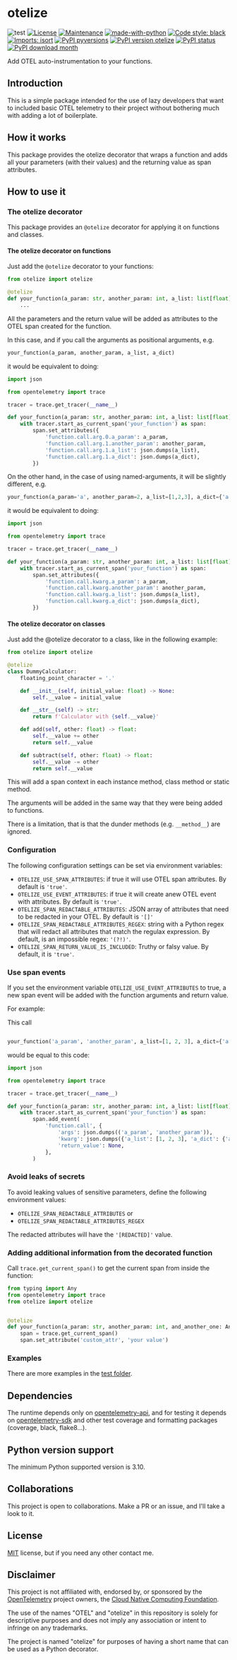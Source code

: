 # otelize

![test](https://github.com/diegojromerolopez/otelize/actions/workflows/test.yml/badge.svg)
[![License](https://img.shields.io/badge/License-MIT-blue.svg)](https://opensource.org/licenses/MIT)
[![Maintenance](https://img.shields.io/badge/Maintained%3F-yes-green.svg)](https://github.com/diegojromerolopez/otelize/graphs/commit-activity)
[![made-with-python](https://img.shields.io/badge/Made%20with-Python-1f425f.svg)](https://www.python.org/)
[![Code style: black](https://img.shields.io/badge/code%20style-black-000000.svg)](https://github.com/psf/black)
[![Imports: isort](https://img.shields.io/badge/%20imports-isort-%231674b1?style=flat&labelColor=ef8336)](https://pycqa.github.io/isort/)
[![PyPI pyversions](https://img.shields.io/pypi/pyversions/otelize.svg)](https://pypi.python.org/pypi/otelize/)
[![PyPI version otelize](https://badge.fury.io/py/otelize.svg)](https://pypi.python.org/pypi/otelize/)
[![PyPI status](https://img.shields.io/pypi/status/otelize.svg)](https://pypi.python.org/pypi/otelize/)
[![PyPI download month](https://img.shields.io/pypi/dm/otelize.svg)](https://pypi.python.org/pypi/otelize/)

Add OTEL auto-instrumentation to your functions.

## Introduction
This is a simple package intended for the use of lazy developers that want to included basic OTEL telemetry to their
project without bothering much with adding a lot of boilerplate. 

## How it works
This package provides the otelize decorator that wraps a function and adds all your parameters (with their values) and
the returning value as span attributes. 

## How to use it

### The otelize decorator

This package provides an `@otelize` decorator for applying it on functions and classes.

#### The otelize decorator on functions

Just add the `@otelize` decorator to your functions:

```python
from otelize import otelize

@otelize
def your_function(a_param: str, another_param: int, a_list: list[float], a_dict: dict[str, str]):
    ...
```

All the parameters and the return value will be added as attributes to the OTEL span created for the function.

In this case, and if you call the arguments as positional arguments, e.g.

```python
your_function(a_param, another_param, a_list, a_dict)
```

it would be equivalent to doing:

```python
import json

from opentelemetry import trace

tracer = trace.get_tracer(__name__)

def your_function(a_param: str, another_param: int, a_list: list[float], a_dict: dict[str, str]):
    with tracer.start_as_current_span('your_function') as span:
        span.set_attributes({
            'function.call.arg.0.a_param': a_param,
            'function.call.arg.1.another_param': another_param,
            'function.call.arg.1.a_list': json.dumps(a_list),
            'function.call.arg.1.a_dict': json.dumps(a_dict),
        })
```

On the other hand, in the case of using named-arguments, it will be slightly different, e.g.

```python
your_function(a_param='a', another_param=2, a_list=[1,2,3], a_dict={'a': 1})
```

it would be equivalent to doing:

```python
import json

from opentelemetry import trace

tracer = trace.get_tracer(__name__)

def your_function(a_param: str, another_param: int, a_list: list[float], a_dict: dict[str, str]):
    with tracer.start_as_current_span('your_function') as span:
        span.set_attributes({
            'function.call.kwarg.a_param': a_param,
            'function.call.kwarg.another_param': another_param,
            'function.call.kwarg.a_list': json.dumps(a_list),
            'function.call.kwarg.a_dict': json.dumps(a_dict),
        })
```

#### The otelize decorator on classes

Just add the @otelize decorator to a class, like in the following example:

```python
from otelize import otelize

@otelize
class DummyCalculator:
    floating_point_character = '.'

    def __init__(self, initial_value: float) -> None:
        self.__value = initial_value

    def __str__(self) -> str:
        return f'Calculator with {self.__value}'

    def add(self, other: float) -> float:
        self.__value += other
        return self.__value

    def subtract(self, other: float) -> float:
        self.__value -= other
        return self.__value
```

This will add a span context in each instance method, class method or static method.

The arguments will be added in the same way that they were being added to functions.

There is a limitation, that is that the dunder methods (e.g. `__method__`) are ignored.

### Configuration

The following configuration settings can be set via environment variables:

- `OTELIZE_USE_SPAN_ATTRIBUTES`: if true it will use OTEL span attributes. By default is `'true'`.
- `OTELIZE_USE_EVENT_ATTRIBUTES`: if true it will create anew OTEL event with attributes. By default is `'true'`.
- `OTELIZE_SPAN_REDACTABLE_ATTRIBUTES`: JSON array of attributes that need to be redacted in your OTEL. By default is `'[]'`
- `OTELIZE_SPAN_REDACTABLE_ATTRIBUTES_REGEX`: string with a Python regex that will redact all attributes that match the regulax expression. By default, is an impossible regex: `'(?!)'`.
- `OTELIZE_SPAN_RETURN_VALUE_IS_INCLUDED`: Truthy or falsy value. By default, it is `'true'`.

### Use span events

If you set the environment variable `OTELIZE_USE_EVENT_ATTRIBUTES` to true, a new span event will be added with the
function arguments and return value.

For example:

This call

```python

your_function('a_param', 'another_param', a_list=[1, 2, 3], a_dict={'a': 'a'})

```

would be equal to this code:

```python
import json

from opentelemetry import trace

tracer = trace.get_tracer(__name__)

def your_function(a_param: str, another_param: int, a_list: list[float], a_dict: dict[str, str]):
    with tracer.start_as_current_span('your_function') as span:
        span.add_event(
            'function.call', {
                'args': json.dumps(('a_param', 'another_param')),
                'kwarg': json.dumps({'a_list': [1, 2, 3], 'a_dict': {'a': 'a'}}),
                'return_value': None,
            },
        )
```

### Avoid leaks of secrets

To avoid leaking values of sensitive parameters, define the following environment values:

- `OTELIZE_SPAN_REDACTABLE_ATTRIBUTES` or
- `OTELIZE_SPAN_REDACTABLE_ATTRIBUTES_REGEX`

The redacted attributes will have the `'[REDACTED]'` value.

### Adding additional information from the decorated function

Call `trace.get_current_span()` to get the current span from inside the function:

```python
from typing import Any
from opentelemetry import trace
from otelize import otelize


@otelize
def your_function(a_param: str, another_param: int, and_another_one: Any):
    span = trace.get_current_span()
    span.set_attribute('custom_attr', 'your value')
```

### Examples
There are more examples in the [test folder](otelize/tests).

## Dependencies
The runtime depends only on [opentelemetry-api](https://pypi.org/project/opentelemetry-api/), and for testing
it depends on [opentelemetry-sdk](https://pypi.org/project/opentelemetry-sdk/) and other test coverage and
formatting packages (coverage, black, flake8...).

## Python version support
The minimum Python supported version is 3.10.

## Collaborations
This project is open to collaborations. Make a PR or an issue,
and I'll take a look to it.

## License
[MIT](LICENSE) license, but if you need any other contact me.

## Disclaimer
This project is not affiliated with, endorsed by, or sponsored by
the [OpenTelemetry](https://opentelemetry.io/) project owners,
the [Cloud Native Computing Foundation](https://www.cncf.io/).

The use of the names "OTEL" and "otelize"
in this repository is solely for descriptive purposes
and does not imply any association or intent to infringe
on any trademarks.

The project is named "otelize" for purposes of having
a short name that can be used as a Python decorator.

